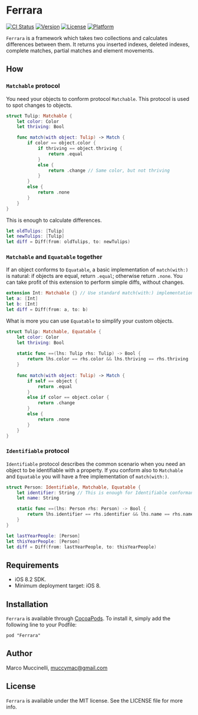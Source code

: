 # Ferrara

[![CI Status](http://img.shields.io/travis/muccy/Ferrara.svg?style=flat)](https://travis-ci.org/muccy/Ferrara)
[![Version](https://img.shields.io/cocoapods/v/Ferrara.svg?style=flat)](http://cocoadocs.org/docsets/Ferrara)
[![License](https://img.shields.io/cocoapods/l/Ferrara.svg?style=flat)](http://cocoadocs.org/docsets/Ferrara)
[![Platform](https://img.shields.io/cocoapods/p/Ferrara.svg?style=flat)](http://cocoadocs.org/docsets/Ferrara)

`Ferrara` is a framework which takes two collections and calculates differences between them. It returns you inserted indexes, deleted indexes, complete matches, partial matches and element movements.

## How

### `Matchable` protocol

You need your objects to conform protocol `Matchable`. This protocol is used to spot changes to objects.

```swift
struct Tulip: Matchable {
    let color: Color
    let thriving: Bool

    func match(with object: Tulip) -> Match {
        if color == object.color {
            if thriving == object.thriving {
                return .equal
            }
            else {
                return .change // Same color, but not thriving
            }
        }
        else {
            return .none
        }
    }
}
```

This is enough to calculate differences.

```swift
let oldTulips: [Tulip]
let newTulips: [Tulip]
let diff = Diff(from: oldTulips, to: newTulips)
```

### `Matchable` and `Equatable` together

If an object conforms to `Equatable`, a basic implementation of `match(with:)` is natural: if objects are equal, return `.equal`; otherwise return `.none`. You can take profit of this extension to perform simple diffs, without changes.

```swift
extension Int: Matchable {} // Use standard match(with:) implementation
let a: [Int]
let b: [Int]
let diff = Diff(from: a, to: b)
```

What is more you can use `Equatable` to simplify your custom objects.

```swift
struct Tulip: Matchable, Equatable {
    let color: Color
    let thriving: Bool
    
    static func ==(lhs: Tulip rhs: Tulip) -> Bool {
        return lhs.color == rhs.color && lhs.thriving == rhs.thriving
    }
    
    func match(with object: Tulip) -> Match {
        if self == object {
            return .equal
        }
        else if color == object.color {
            return .change
        }
        else {
            return .none
        }
    }
}
```

### `Identifiable` protocol

`Identifiable` protocol describes the common scenario when you need an object to be identifiable with a property. If you conform also to `Matchable` and `Equatable` you will have a free implementation of `match(with:)`.

```swift
struct Person: Identifiable, Matchable, Equatable {
    let identifier: String // This is enough for Identifiable conformance
    let name: String

    static func ==(lhs: Person rhs: Person) -> Bool {
        return lhs.identifier == rhs.identifier && lhs.name == rhs.name
    }
}

let lastYearPeople: [Person]
let thisYearPeople: [Person]
let diff = Diff(from: lastYearPeople, to: thisYearPeople)
```

## Requirements

* iOS 8.2 SDK.
* Minimum deployment target: iOS 8.

## Installation

`Ferrara` is available through [CocoaPods](http://cocoapods.org). To install
it, simply add the following line to your Podfile:

    pod "Ferrara"
	
## Author

Marco Muccinelli, muccymac@gmail.com

## License

`Ferrara` is available under the MIT license. See the LICENSE file for more info.
